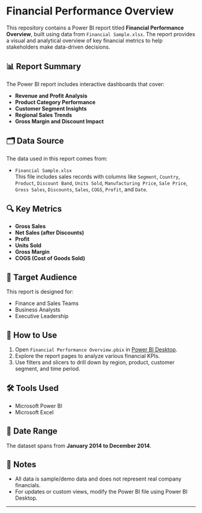 # Financial Performance Overview

This repository contains a Power BI report titled **Financial Performance Overview**, built using data from `Financial Sample.xlsx`. The report provides a visual and analytical overview of key financial metrics to help stakeholders make data-driven decisions.

## 📊 Report Summary

The Power BI report includes interactive dashboards that cover:

- **Revenue and Profit Analysis**
- **Product Category Performance**
- **Customer Segment Insights**
- **Regional Sales Trends**
- **Gross Margin and Discount Impact**

## 🗂 Data Source

The data used in this report comes from:

- `Financial Sample.xlsx`  
  This file includes sales records with columns like `Segment`, `Country`, `Product`, `Discount Band`, `Units Sold`, `Manufacturing Price`, `Sale Price`, `Gross Sales`, `Discounts`, `Sales`, `COGS`, `Profit`, and `Date`.

## 🔍 Key Metrics

- **Gross Sales**
- **Net Sales (after Discounts)**
- **Profit**
- **Units Sold**
- **Gross Margin**
- **COGS (Cost of Goods Sold)**

## 👥 Target Audience

This report is designed for:

- Finance and Sales Teams
- Business Analysts
- Executive Leadership

## 🧭 How to Use

1. Open `Financial Performance Overview.pbix` in [Power BI Desktop](https://powerbi.microsoft.com/desktop/).
2. Explore the report pages to analyze various financial KPIs.
3. Use filters and slicers to drill down by region, product, customer segment, and time period.

## 🛠 Tools Used

- Microsoft Power BI
- Microsoft Excel

## 📅 Date Range

The dataset spans from **January 2014 to December 2014**.

## 📌 Notes

- All data is sample/demo data and does not represent real company financials.
- For updates or custom views, modify the Power BI file using Power BI Desktop.

---

